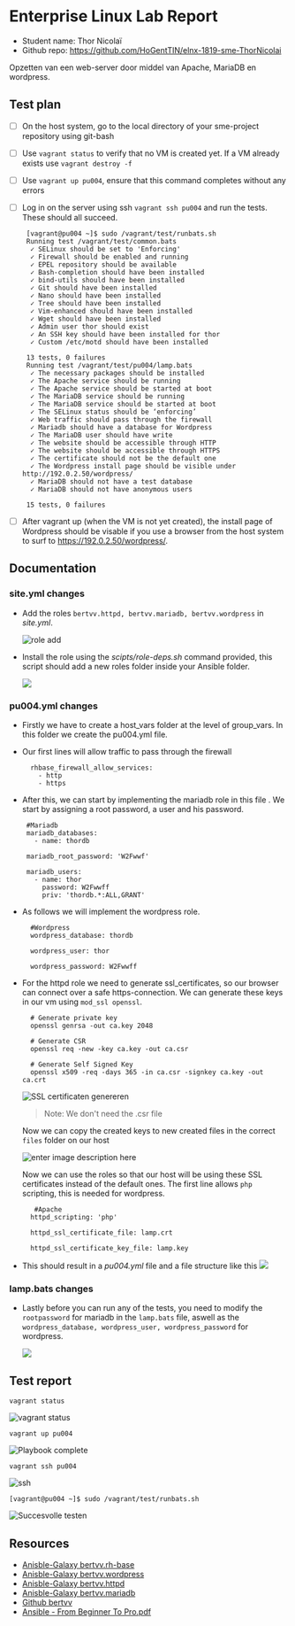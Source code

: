 # Enterprise Linux Lab Report

- Student name: Thor Nicolaï
- Github repo: <https://github.com/HoGentTIN/elnx-1819-sme-ThorNicolai>

Opzetten van een web-server door middel van Apache, MariaDB en wordpress.

## Test plan


 - [ ] On the host system, go to the local directory of your sme-project repository using git-bash

 - [ ] Use `vagrant status` to verify that no VM is created yet. If a VM already exists use `vagrant destroy -f`

 - [ ] Use `vagrant up pu004`, ensure that this command completes without any errors

 - [ ] Log in on the server using ssh `vagrant ssh pu004` and run the tests. These should all succeed.

		[vagrant@pu004 ~]$ sudo /vagrant/test/runbats.sh
		Running test /vagrant/test/common.bats
		 ✓ SELinux should be set to 'Enforcing'
		 ✓ Firewall should be enabled and running
		 ✓ EPEL repository should be available
		 ✓ Bash-completion should have been installed
		 ✓ bind-utils should have been installed
		 ✓ Git should have been installed
		 ✓ Nano should have been installed
		 ✓ Tree should have been installed
		 ✓ Vim-enhanced should have been installed
		 ✓ Wget should have been installed
		 ✓ Admin user thor should exist
		 ✓ An SSH key should have been installed for thor
		 ✓ Custom /etc/motd should have been installed

		13 tests, 0 failures
		Running test /vagrant/test/pu004/lamp.bats
		 ✓ The necessary packages should be installed
		 ✓ The Apache service should be running
		 ✓ The Apache service should be started at boot
		 ✓ The MariaDB service should be running
		 ✓ The MariaDB service should be started at boot
		 ✓ The SELinux status should be ‘enforcing’
		 ✓ Web traffic should pass through the firewall
		 ✓ Mariadb should have a database for Wordpress
		 ✓ The MariaDB user should have write
		 ✓ The website should be accessible through HTTP
		 ✓ The website should be accessible through HTTPS
		 ✓ The certificate should not be the default one
		 ✓ The Wordpress install page should be visible under http://192.0.2.50/wordpress/
		 ✓ MariaDB should not have a test database
		 ✓ MariaDB should not have anonymous users

		15 tests, 0 failures

 - [ ] After vagrant up (when the VM is not yet created), the install page of Wordpress should be visable if you use a browser from the host system to surf to https://192.0.2.50/wordpress/.

## Documentation

### site.yml changes

 - Add the roles `bertvv.httpd, bertvv.mariadb, bertvv.wordpress` in *site.yml*.

	![role add](https://i.imgur.com/gv7s221.png)

 - Install the role using the *scipts/role-deps.sh* command provided, this script should add a new roles folder inside your Ansible folder.

	![](https://i.imgur.com/UJXNwZN.png)

### pu004.yml changes

- Firstly we have to create a host_vars folder at the level of group_vars. In this folder we create the pu004.yml file.
- Our first lines will allow traffic to pass through the firewall

		rhbase_firewall_allow_services:
		  - http
		  - https

-  After this, we can start by implementing the mariadb role in this file . We start by assigning a root password, a user and his password.


		#Mariadb
		mariadb_databases:
		  - name: thordb

		mariadb_root_password: 'W2Fwwf'

		mariadb_users:
		  - name: thor
		    password: W2Fwwff
		    priv: 'thordb.*:ALL,GRANT'

- As follows we will implement the wordpress role.

		#Wordpress
		wordpress_database: thordb

		wordpress_user: thor

		wordpress_password: W2Fwwff
- For the httpd role we need to generate ssl_certificates, so our browser can connect over a safe https-connection.
We can generate these keys in our vm using `mod_ssl openssl`.


		# Generate private key
		openssl genrsa -out ca.key 2048

		# Generate CSR
		openssl req -new -key ca.key -out ca.csr

		# Generate Self Signed Key
		openssl x509 -req -days 365 -in ca.csr -signkey ca.key -out ca.crt

	![SSL certificaten genereren](https://i.imgur.com/Vb2Mo9c.png)

	> Note: We don't need the .csr file

	Now we can copy the created keys to new created files in the correct `files` folder on our host

	![enter image description here](https://i.imgur.com/CMF0lAH.png)

	 Now we can use the roles so that our host will be using these SSL certificates instead of the default ones. The first line allows `php` scripting, this is needed for wordpress.

		 #Apache
		httpd_scripting: 'php'

		httpd_ssl_certificate_file: lamp.crt

		httpd_ssl_certificate_key_file: lamp.key

- This should result in a *pu004.yml* file and a file structure like this
	![](https://i.imgur.com/cqmWsja.png)

### lamp.bats changes
- Lastly before you can run any of the tests, you need to modify the `rootpassword` for mariadb in the `lamp.bats` file, aswell as the `wordpress_database, wordpress_user, wordpress_password` for wordpress.

	![](https://i.imgur.com/kLGcxdJ.png)


## Test report


    vagrant status



![vagrant status](https://i.imgur.com/1nMhklr.png)

    vagrant up pu004

![Playbook complete](https://i.imgur.com/TqjiVOZ.png)

    vagrant ssh pu004

   ![ssh](https://i.imgur.com/tMBU3Jz.png)

	[vagrant@pu004 ~]$ sudo /vagrant/test/runbats.sh

![Succesvolle testen](https://i.imgur.com/MR097rf.png)

## Resources

 - [Anisble-Galaxy bertvv.rh-base](https://galaxy.ansible.com/bertvv/rh-base)
 - [Anisble-Galaxy bertvv.wordpress](https://galaxy.ansible.com/bertvv/wordpress)
 - [Anisble-Galaxy bertvv.httpd](https://galaxy.ansible.com/bertvv/httpd)
 - [Anisble-Galaxy bertvv.mariadb](https://galaxy.ansible.com/bertvv/mariadb)
 - [Github bertvv](https://github.com/bertvv/)
 - [Ansible - From Beginner To Pro.pdf](https://www.docdroid.net/P2tjiwb/ansible-from-beginner-to-pro.pdf)
